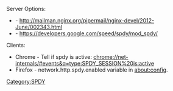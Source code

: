 Server Options:

-   <Nginx> -
    <http://mailman.nginx.org/pipermail/nginx-devel/2012-June/002343.html>
-   <Apache> - <https://developers.google.com/speed/spdy/mod_spdy/>

Clients:

-   Chrome - Tell if spdy is active:
    <chrome://net-internals/#events&q=type:SPDY_SESSION%20is:active>
-   Firefox - network.http.spdy.enabled variable in <about:config>.

<Category:SPDY>
